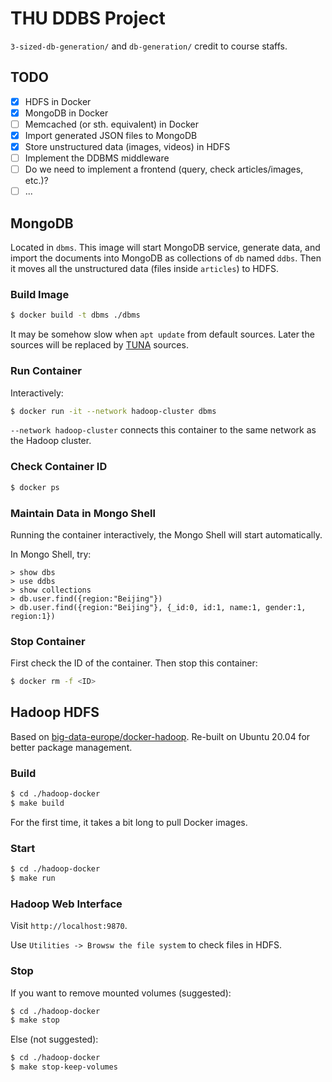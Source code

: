 # THU DDBS Project

`3-sized-db-generation/` and `db-generation/` credit to course staffs.

## TODO

- [x] HDFS in Docker
- [x] MongoDB in Docker
- [ ] Memcached (or sth. equivalent) in Docker
- [x] Import generated JSON files to MongoDB
- [x] Store unstructured data (images, videos) in HDFS
- [ ] Implement the DDBMS middleware
- [ ] Do we need to implement a frontend (query, check articles/images, etc.)?
- [ ] ...

## MongoDB

Located in `dbms`. This image will start MongoDB service, generate data, and import the documents into MongoDB as collections of `db` named `ddbs`.
Then it moves all the unstructured data (files inside `articles`) to HDFS.

### Build Image

```sh
$ docker build -t dbms ./dbms
```

It may be somehow slow when `apt update` from default sources. Later the sources will be replaced by [TUNA](https://mirrors.tuna.tsinghua.edu.cn/) sources.

### Run Container

Interactively:

```sh
$ docker run -it --network hadoop-cluster dbms
```

`--network hadoop-cluster` connects this container to the same network as the Hadoop cluster.

### Check Container ID

```sh
$ docker ps
```


### Maintain Data in Mongo Shell

Running the container interactively, the Mongo Shell will start automatically.

In Mongo Shell, try:

```mongo
> show dbs
> use ddbs
> show collections
> db.user.find({region:"Beijing"})
> db.user.find({region:"Beijing"}, {_id:0, id:1, name:1, gender:1, region:1})
```

### Stop Container

First check the ID of the container. Then stop this container:

```sh
$ docker rm -f <ID>
```

## Hadoop HDFS

Based on [big-data-europe/docker-hadoop](https://github.com/big-data-europe/docker-hadoop). Re-built on
Ubuntu 20.04 for better package management.

### Build

```sh
$ cd ./hadoop-docker
$ make build
```

For the first time, it takes a bit long to pull Docker images.

### Start

```sh
$ cd ./hadoop-docker
$ make run
```

### Hadoop Web Interface

Visit `http://localhost:9870`.

Use `Utilities -> Browsw the file system` to check files in HDFS.

### Stop

If you want to remove mounted volumes (suggested):

```sh
$ cd ./hadoop-docker
$ make stop
```

Else (not suggested):

```sh
$ cd ./hadoop-docker
$ make stop-keep-volumes
```

